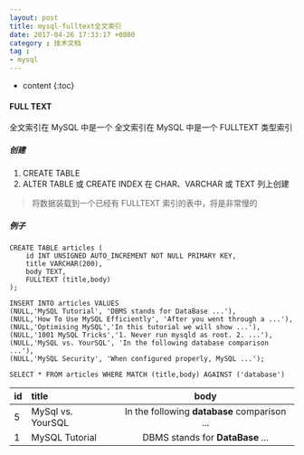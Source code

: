 ```yaml
---
layout: post
title: mysql-fulltext全文索引
date: 2017-04-26 17:33:17 +0800
category : 技术文档
tag :
- mysql
---
```

* content
{:toc}


#### FULL TEXT

全文索引在 MySQL 中是一个 全文索引在 MySQL 中是一个 FULLTEXT 类型索引

##### 创建

1. CREATE TABLE 
2. ALTER TABLE 或 CREATE INDEX 在 CHAR、VARCHAR 或 TEXT 列上创建

> 将数据装载到一个已经有 FULLTEXT 索引的表中，将是非常慢的

##### 例子

	CREATE TABLE articles (
    	id INT UNSIGNED AUTO_INCREMENT NOT NULL PRIMARY KEY,
    	title VARCHAR(200),
    	body TEXT,
    	FULLTEXT (title,body)
    );

	INSERT INTO articles VALUES
    (NULL,'MySQL Tutorial', 'DBMS stands for DataBase ...'),
    (NULL,'How To Use MySQL Efficiently', 'After you went through a ...'),
    (NULL,'Optimising MySQL','In this tutorial we will show ...'),
    (NULL,'1001 MySQL Tricks','1. Never run mysqld as root. 2. ...'),
    (NULL,'MySQL vs. YourSQL', 'In the following database comparison ...'),
    (NULL,'MySQL Security', 'When configured properly, MySQL ...');


 `SELECT * FROM articles WHERE MATCH (title,body) AGAINST ('database')`

| id | title | body |
|---|:---|:---:|
| 5 |MySql vs. YourSQL |In the following **database** comparison ...|
| 1 |MySQL Tutorial |DBMS stands for **DataBase** ...|